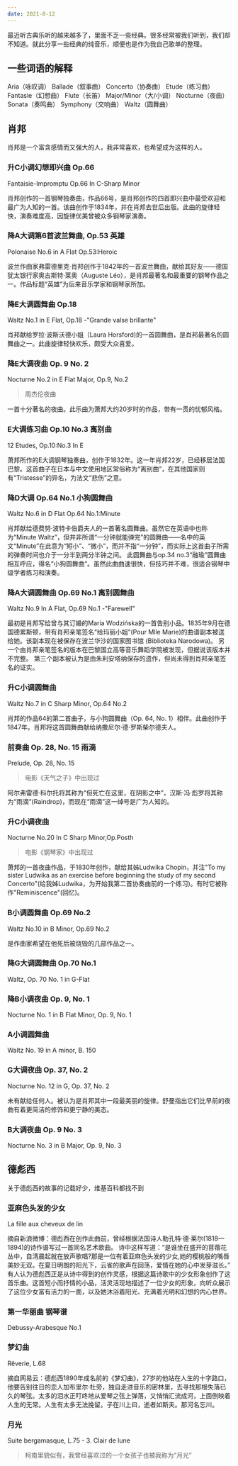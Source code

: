 ```yaml
---
date: 2021-8-12
---
```


最近听古典乐听的越来越多了，里面不乏一些经典。很多经常被我们听到，我们却不知道。就此分享一些经典的纯音乐，顺便也是作为我自己歌单的整理。

## 一些词语的解释
Aria（咏叹调） Ballade（叙事曲） Concerto（协奏曲） Etude（练习曲） Fantasie（幻想曲） Flute（长笛） Major/Minor（大/小调） Nocturne（夜曲） Sonata（奏鸣曲） Symphony（交响曲） Waltz（圆舞曲） 

## 肖邦
肖邦是一个富含感情而又强大的人，我非常喜欢，也希望成为这样的人。

### 升C小调幻想即兴曲 Op.66
Fantaisie-Impromptu Op.66 In C-Sharp Minor

肖邦创作的一首钢琴独奏曲，作品66号，是肖邦创作的四首即兴曲中最受欢迎和最广为人知的一首。该曲创作于1834年，并在肖邦去世后出版。此曲的旋律轻快，演奏难度高，因旋律优美曾被众多钢琴家演奏。

### 降A大调第6首波兰舞曲, Op.53 英雄
Polonaise No.6 in A Flat Op.53:Heroic

波兰作曲家弗雷德里克·肖邦创作于1842年的一首波兰舞曲，献给其好友——德国犹太银行家奥古斯特·莱奥（Auguste Léo），是肖邦最著名和最重要的钢琴作品之一。作品标题“英雄”为后来音乐学家和钢琴家所加。

### 降E大调圆舞曲 Op.18
Waltz No.1 in E Flat, Op.18 -"Grande valse brillante"

肖邦献给罗拉·波斯沃德小姐（Laura Horsford)的一首圆舞曲，是肖邦最著名的圆舞曲之一。此曲旋律轻快欢乐，颇受大众喜爱。

### 降E大调夜曲 Op. 9 No. 2
Nocturne No.2 in E Flat Major, Op.9, No.2 

> 周杰伦夜曲

一首十分著名的夜曲。此乐曲为萧邦大约20岁时的作品，带有一贯的忧郁风格。

### E大调练习曲 Op.10 No.3 离别曲 
12 Etudes, Op.10:No.3 In E

萧邦所作的E大调钢琴独奏曲，创作于1832年。这一年肖邦22岁，已经移居法国巴黎。这首曲子在日本与中文使用地区常俗称为“离别曲”，在其他国家则有“Tristesse”的异名，为法文“悲伤”之意。

### 降D大调 Op.64 No.1 小狗圆舞曲
Waltz No.6 in D Flat Op.64 No.1:Minute

肖邦献给德费努·波特卡伯爵夫人的一首著名圆舞曲。虽然它在英语中也称为“Minute Waltz”，但并非所谓“一分钟就能弹完”的圆舞曲——名中的英文“Minute”在此意为“短小”、“微小”，而并不指“一分钟”，而实际上这首曲子所需的弹奏时间也介于一分半到两分半钟之间。
此圆舞曲与op.34 no.3“融瑜”圆舞曲相互呼应，得名“小狗圆舞曲”。虽然此曲曲速很快，但技巧并不难，很适合钢琴中级学者练习和演奏。

### 降A大调圆舞曲 Op.69 No.1 离别圆舞曲
Waltz No.9 In A Flat, Op.69 No.1 -"Farewell"

最初是肖邦写给曾与其订婚的Maria Wodzińska的一首告别小品。1835年9月在德国德累斯顿，带有肖邦亲笔签名“给玛丽小姐”(Pour Mlle Marie)的曲谱副本被送给她。该副本现在被保存在波兰华沙的国家图书馆 (Biblioteka Narodowa)。 另一个由肖邦亲笔签名的版本在巴黎国立高等音乐舞蹈学院被发现，但据说该版本并不完整。 第三个副本被认为是由朱利安塔纳保存的遗作，但尚未得到肖邦亲笔签名的证实。

### 升C小调圆舞曲
Waltz No.7 in C Sharp Minor, Op.64 No.2

肖邦的作品64的第二首曲子，与小狗圆舞曲（Op. 64, No. 1）相伴。此曲创作于1847年。肖邦将这首圆舞曲献给纳撒尼尔·德·罗斯柴尔德夫人。

### 前奏曲 Op. 28, No. 15 雨滴
Prelude, Op. 28, No. 15 

> 电影《天气之子》中出现过

阿尔弗雷德·科尔托将其称为“但死亡在这里，在阴影之中”，汉斯·冯·彪罗将其称为“雨滴”(Raindrop)，而现在“雨滴”这一绰号是广为人知的。

### 升C小调夜曲
Nocturne No.20 In C Sharp Minor,Op.Posth

> 电影《钢琴家》中出现过

萧邦的一首夜曲作品，于1830年创作，献给其姊Ludwika Chopin，并注"To my sister Ludwika as an exercise before beginning the study of my second Concerto"(给我姊Ludwika，为开始我第二首协奏曲前的一个练习)。有时它被称作"Reminiscence"(回忆)。

### B小调圆舞曲 Op.69 No.2
Waltz No.10 in B Minor,  Op.69 No.2

是作曲家希望在他死后被烧毁的几部作品之一。

### 降G大调圆舞曲 Op.70 No.1
Waltz, Op. 70 No. 1 in G-Flat 

### 降B小调夜曲  Op. 9, No. 1
Nocturne No. 1 in B Flat Minor, Op. 9, No. 1

### A小调圆舞曲
Waltz No. 19 in A minor, B. 150

### G大调夜曲 Op. 37, No. 2
Nocturne No. 12 in G, Op. 37, No. 2

未有献给任何人。被认为是肖邦其中一段最美丽的旋律。舒曼指出它们比早前的夜曲有着更简洁的修饰和更宁静的美态。

### B大调夜曲 Op. 9 No. 3
Nocturne No. 3 in B Major, Op. 9, No. 3

## 德彪西
关于德彪西的故事的记载好少，维基百科都找不到

### 亚麻色头发的少女
La fille aux cheveux de lin 

摘自新浪微博：德彪西在创作此曲前，曾经根据法国诗人勒孔特·德·莱尔(1818—1894)的诗作谱写过一首同名艺术歌曲。
诗中这样写道：“是谁坐在盛开的苜蓿花丛中，自清晨起就在放声歌唱?那是一位有着亚麻色头发的少女,她的樱桃般的嘴唇美妙无双。在夏日明朗的阳光下，云雀的歌声在回荡，爱情在她的心中发芽滋长。”
有人认为德彪西正是从诗中得到的创作灵感，根据这篇诗歌中的少女形象创作了这首乐曲。这首短小而抒情的小品，活灵活现地描述了一位少女的形象，向听众展示了这位少女富有活力的一面，以及她沐浴着阳光、充满着光明和幻想的内心世界。 

### 第一华丽曲 钢琴谱 
Debussy-Arabesque No.1

### 梦幻曲
Rêverie, L.68

摘自网易云：德彪西1890年成名前的《梦幻曲》，27岁的他站在人生的十字路口，他要告别往日的恋人加布里尔·杜旁，独自走进音乐的密林里，去寻找那根失落已久的琴弦。太多的泪水正叮咚地从爱琴之弦上弹落，又悄悄汇流成河，上面倒映着人生的无常。人生有太多无法挽留。子在川上曰，逝者如斯夫。那河名忘川。

### 月光
Suite bergamasque, L.75 - 3. Clair de lune

> 柯南里貌似有，我曾经喜欢过的一个女孩子也被我称为“月光”

